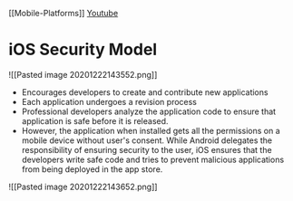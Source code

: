 [[Mobile-Platforms]]
[Youtube](https://youtu.be/_rFKaSSFHEA)
# iOS Security Model
![[Pasted image 20201222143552.png]]
- Encourages developers to create and contribute new applications
- Each application undergoes a revision process
- Professional developers analyze the application code to ensure that application is safe before it is released.
- However, the application when installed gets all the permissions on a mobile device without user's consent.
While Android delegates the responsibility of ensuring security to the user, iOS ensures that the developers write safe code and tries to prevent malicious applications from being deployed in the app store.

![[Pasted image 20201222143652.png]]
